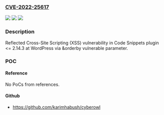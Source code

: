 ### [CVE-2022-25617](https://cve.mitre.org/cgi-bin/cvename.cgi?name=CVE-2022-25617)
![](https://img.shields.io/static/v1?label=Product&message=Code%20Snippets%20(WordPress%20plugin)&color=blue)
![](https://img.shields.io/static/v1?label=Version&message=n%2Fa&color=blue)
![](https://img.shields.io/static/v1?label=Vulnerability&message=CWE-79%20Cross-site%20Scripting%20(XSS)&color=brighgreen)

### Description

Reflected Cross-Site Scripting (XSS) vulnerability in Code Snippets plugin <= 2.14.3 at WordPress via &orderby vulnerable parameter.

### POC

#### Reference
No PoCs from references.

#### Github
- https://github.com/karimhabush/cyberowl

